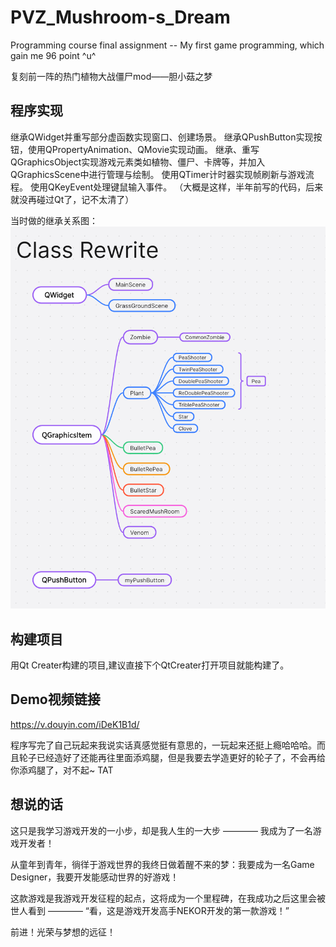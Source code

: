 # PVZ_Mushroom-s_Dream
Programming course final assignment -- My first game programming, which gain me 96 point ^u^ 

复刻前一阵的热门植物大战僵尸mod——胆小菇之梦

## 程序实现
继承QWidget并重写部分虚函数实现窗口、创建场景。
继承QPushButton实现按钮，使用QPropertyAnimation、QMovie实现动画。
继承、重写QGraphicsObject实现游戏元素类如植物、僵尸、卡牌等，并加入QGraphicsScene中进行管理与绘制。
使用QTimer计时器实现帧刷新与游戏流程。
使用QKeyEvent处理键鼠输入事件。
（大概是这样，半年前写的代码，后来就没再碰过Qt了，记不太清了）

当时做的继承关系图：
<img src=".\Class_Rewrite.png"> 

## 构建项目
用Qt Creater构建的项目,建议直接下个QtCreater打开项目就能构建了。

## Demo视频链接
https://v.douyin.com/iDeK1B1d/

程序写完了自己玩起来我说实话真感觉挺有意思的，一玩起来还挺上瘾哈哈哈。而且轮子已经造好了还能再往里面添鸡腿，但是我要去学造更好的轮子了，不会再给你添鸡腿了，对不起~ TAT

## 想说的话
这只是我学习游戏开发的一小步，却是我人生的一大步 ———— 我成为了一名游戏开发者！

从童年到青年，徜徉于游戏世界的我终日做着醒不来的梦：我要成为一名Game Designer，我要开发能感动世界的好游戏！

这款游戏是我游戏开发征程的起点，这将成为一个里程碑，在我成功之后这里会被世人看到 ———— “看，这是游戏开发高手NEKOR开发的第一款游戏！”

前进！光荣与梦想的远征！
